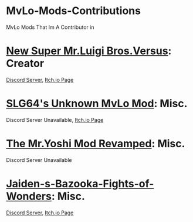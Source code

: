 # MvLo-Mods-Contributions
MvLo Mods That Im A Contributor in

# [New Super Mr.Luigi Bros.Versus](https://github.com/Meddourk95gamingYT/NSM.LB-Mr.MarioVsMr.Luigi): Creator
[Discord Server](https://discord.gg/bbhDgBpdN8), [Itch.io Page](https://meddourk95.itch.io/new-super-mrluigi-bros-versus) 

# [SLG64's Unknown MvLo Mod](https://github.com/SLG64/SLG64-s-Unknown-MvLO-Mod): Misc. 
Discord Server Unavailable, [Itch.io Page](https://meddourk95.itch.io/slg64s-unknown-mvlo-mod)

# [The Mr.Yoshi Mod Revamped](https://github.com/MrYoshiNL/The-Mr.Yoshi-Mod-Revamped): Misc.
Discord Server Unavailable

# [Jaiden-s-Bazooka-Fights-of-Wonders](https://github.com/RealJadenGaming250/NSMB-MarioVsLuigi---Jaiden-s-Bazooka-Fights-of-Wonders): Misc.
[Discord Server](https://discord.gg/WSxhxBsXVF), [Itch.io Page](https://realjaden250.itch.io/nsmb-mario-vs-luigi-jaidens-bazooka-fights-of-wonders)
